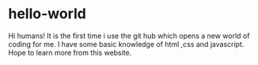 # hello-world
Hi humans!
It is the first time i use the git hub which opens a new world of coding for me.
I have some basic knowledge of html ,css and javascript.
Hope to learn more from this website.
